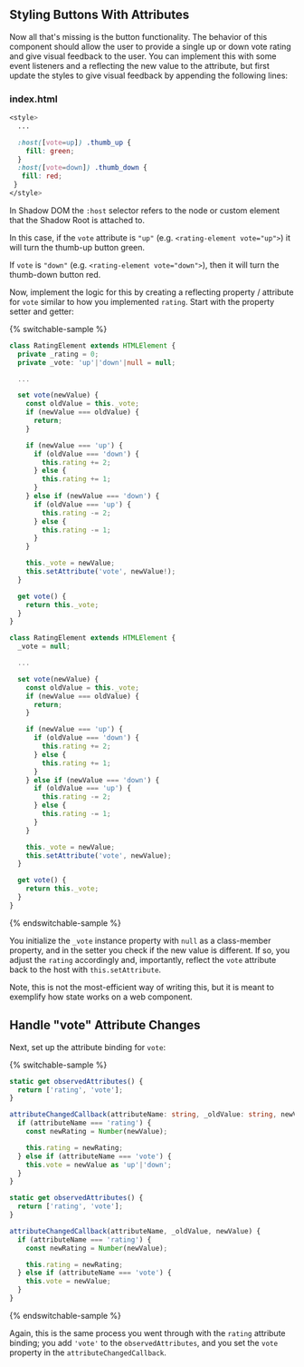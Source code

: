 ## Styling Buttons With Attributes

Now all that's missing is the button functionality. The behavior of this component should allow the user to provide a single up or down vote rating and give visual feedback to the user. You can implement this with some event listeners and a reflecting the new value to the attribute, but first update the styles to give visual feedback by appending the following lines:

### index.html

```css
<style>
  ...

  :host([vote=up]) .thumb_up {
    fill: green;
  }
  :host([vote=down]) .thumb_down {
   fill: red;
 }
</style>
```

In Shadow DOM the `:host` selector refers to the node or custom element that the Shadow Root is attached to.

In this case, if the `vote` attribute is `"up"` (e.g. `<rating-element vote="up">`) it will turn the thumb-up button green.

If `vote` is `"down"` (e.g. `<rating-element vote="down">`), then it will turn the thumb-down button red.

Now, implement the logic for this by creating a reflecting property / attribute for `vote` similar to how you implemented `rating`. Start with the property setter and getter:

{% switchable-sample %}

```ts
class RatingElement extends HTMLElement {
  private _rating = 0;
  private _vote: 'up'|'down'|null = null;

  ...

  set vote(newValue) {
    const oldValue = this._vote;
    if (newValue === oldValue) {
      return;
    }

    if (newValue === 'up') {
      if (oldValue === 'down') {
        this.rating += 2;
      } else {
        this.rating += 1;
      }
    } else if (newValue === 'down') {
      if (oldValue === 'up') {
        this.rating -= 2;
      } else {
        this.rating -= 1;
      }
    }

    this._vote = newValue;
    this.setAttribute('vote', newValue!);
  }

  get vote() {
    return this._vote;
  }
}
```

```js
class RatingElement extends HTMLElement {
  _vote = null;

  ...

  set vote(newValue) {
    const oldValue = this._vote;
    if (newValue === oldValue) {
      return;
    }

    if (newValue === 'up') {
      if (oldValue === 'down') {
        this.rating += 2;
      } else {
        this.rating += 1;
      }
    } else if (newValue === 'down') {
      if (oldValue === 'up') {
        this.rating -= 2;
      } else {
        this.rating -= 1;
      }
    }

    this._vote = newValue;
    this.setAttribute('vote', newValue);
  }

  get vote() {
    return this._vote;
  }
}
```

{% endswitchable-sample %}

You initialize the `_vote` instance property with `null` as a class-member property, and in the setter you check if the new value is different. If so, you adjust the `rating` accordingly and, importantly, reflect the `vote` attribute back to the host with `this.setAttribute`.

<aside class="warning">
Note, this is not the most-efficient way of writing this, but it is meant to exemplify how state works on a web component.
</aside>

## Handle "vote" Attribute Changes

Next, set up the attribute binding for `vote`:

{% switchable-sample %}

```ts
static get observedAttributes() {
  return ['rating', 'vote'];
}

attributeChangedCallback(attributeName: string, _oldValue: string, newValue: string) {
  if (attributeName === 'rating') {
    const newRating = Number(newValue);

    this.rating = newRating;
  } else if (attributeName === 'vote') {
    this.vote = newValue as 'up'|'down';
  }
}
```

```js
static get observedAttributes() {
  return ['rating', 'vote'];
}

attributeChangedCallback(attributeName, _oldValue, newValue) {
  if (attributeName === 'rating') {
    const newRating = Number(newValue);

    this.rating = newRating;
  } else if (attributeName === 'vote') {
    this.vote = newValue;
  }
}
```

{% endswitchable-sample %}

Again, this is the same process you went through with the `rating` attribute binding; you add `'vote'` to the `observedAttributes`, and you set the `vote` property in the `attributeChangedCallback`.
